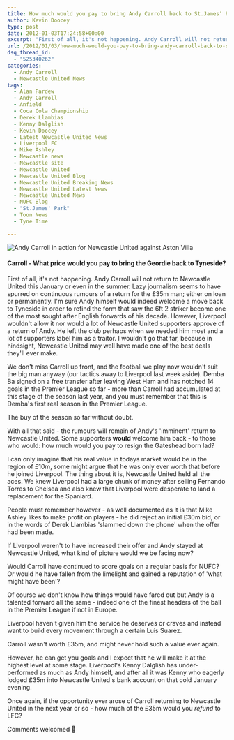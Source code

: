 ```yaml
---
title: How much would you pay to bring Andy Carroll back to St.James’ Park?
author: Kevin Doocey
type: post
date: 2012-01-03T17:24:58+00:00
excerpt: "First of all, it's not happening. Andy Carroll will not return to Newcastle United this January or even in the summer. Lazy journalism seems to have spurred on continuous rumours of.."
url: /2012/01/03/how-much-would-you-pay-to-bring-andy-carroll-back-to-st-james-park/
dsq_thread_id:
  - "525340262"
categories:
  - Andy Carroll
  - Newcastle United News
tags:
  - Alan Pardew
  - Andy Carroll
  - Anfield
  - Coca Cola Championship
  - Derek Llambias
  - Kenny Dalglish
  - Kevin Doocey
  - Latest Newcastle United News
  - Liverpool FC
  - Mike Ashley
  - Newcastle news
  - Newcastle site
  - Newcastle United
  - Newcastle United Blog
  - Newcastle United Breaking News
  - Newcastle United Latest News
  - Newcastle United News
  - NUFC Blog
  - "St.James' Park"
  - Toon News
  - Tyne Time

---
```

![Andy Carroll in action for Newcastle United against Aston Villa](http://www.tynetime.com/wp-content/uploads/2012/01/Andy-Carroll-LFC.jpg "Andy-Carroll-LFC")

#### Carroll - What price would you pay to bring the Geordie back to Tyneside?

First of all, it's not happening. Andy Carroll will not return to Newcastle United this January or even in the summer. Lazy journalism seems to have spurred on continuous rumours of a return for the £35m man; either on loan or permanently. I'm sure Andy himself would indeed welcome a move back to Tyneside in order to refind the form that saw the 6ft 2 striker become one of the most sought  after English forwards of his decade. However, Liverpool wouldn't allow it nor would a lot of Newcastle United supporters approve of a return of Andy. He left the club perhaps when we needed him most and a lot of supporters label him as a traitor. I wouldn't go that far, because in hindsight, Newcastle United may well have made one of the best deals they'll ever make.

We don't miss Carroll up front, and the football we play now wouldn't suit the big man anyway (our tactics away to Liverpool last week aside). Demba Ba signed on a free transfer after leaving West Ham and has notched 14 goals in the Premier League so far - more than Carroll had accumulated at this stage of the season last year, and you must remember that this is Demba's first real season in the Premier League.

The buy of the season so far without doubt.

With all that said - the rumours will remain of Andy's 'imminent' return to Newcastle United. Some supporters **would** welcome him back - to those who would: how much would you pay to resign the Gateshead born lad?

I can only imagine that his real value in todays market would be in the region of £10m, some might argue that he was only ever worth that before he joined Liverpool. The thing about it is, Newcastle United held all the aces. We knew Liverpool had a large chunk of money after selling Fernando Torres to Chelsea and also knew that Liverpool were desperate to land a replacement for the Spaniard.

People must remember however - as well documented as it is that Mike Ashley likes to make profit on players - he did reject an initial £30m bid, or in the words of Derek Llambias 'slammed down the phone' when the offer had been made.

If Liverpool weren't to have increased their offer and Andy stayed at Newcastle United, what kind of picture would we be facing now?

Would Carroll have continued to score goals on a regular basis for NUFC? Or would he have fallen from the limelight and gained a reputation of 'what might have been'?

Of course we don't know how things would have fared out but Andy is a talented forward all the same - indeed one of the finest headers of the ball in the Premier League if not in Europe.

Liverpool haven't given him the service he deserves or craves and instead want to build every movement through a certain Luis Suarez.

Carroll wasn't worth £35m, and might never hold such a value ever again.

However, he can get you goals and I expect that he will make it at the highest level at some stage. Liverpool's Kenny Dalglish has under-performed as much as Andy himself, and after all it was Kenny who eagerly lodged £35m into Newcastle United's bank account on that cold January evening.

Once again, if the opportunity ever arose of Carroll returning to Newcastle United in the next year or so - how much of the £35m would you _refund_ to LFC?

Comments welcomed 🙂
